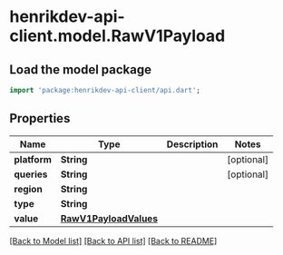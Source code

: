 # henrikdev-api-client.model.RawV1Payload

## Load the model package
```dart
import 'package:henrikdev-api-client/api.dart';
```

## Properties
Name | Type | Description | Notes
------------ | ------------- | ------------- | -------------
**platform** | **String** |  | [optional] 
**queries** | **String** |  | [optional] 
**region** | **String** |  | 
**type** | **String** |  | 
**value** | [**RawV1PayloadValues**](RawV1PayloadValues.md) |  | 

[[Back to Model list]](../README.md#documentation-for-models) [[Back to API list]](../README.md#documentation-for-api-endpoints) [[Back to README]](../README.md)


